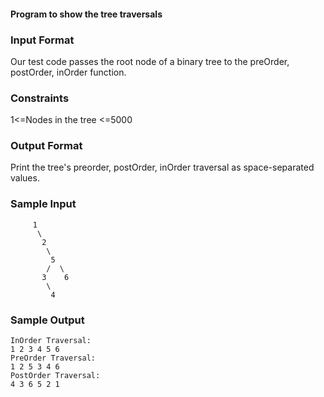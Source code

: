 #### **Program to show the tree traversals**

### Input Format
Our test code passes the root node of a binary tree to the preOrder, postOrder, inOrder function.

### Constraints

 1<=Nodes in the tree <=5000

### Output Format

Print the tree's preorder, postOrder, inOrder traversal as space-separated values.

### Sample Input
```
     1
      \
       2
        \
         5
        /  \
       3    6
        \
         4  
```

### Sample Output
```
InOrder Traversal:
1 2 3 4 5 6
PreOrder Traversal:
1 2 5 3 4 6
PostOrder Traversal:
4 3 6 5 2 1
```
